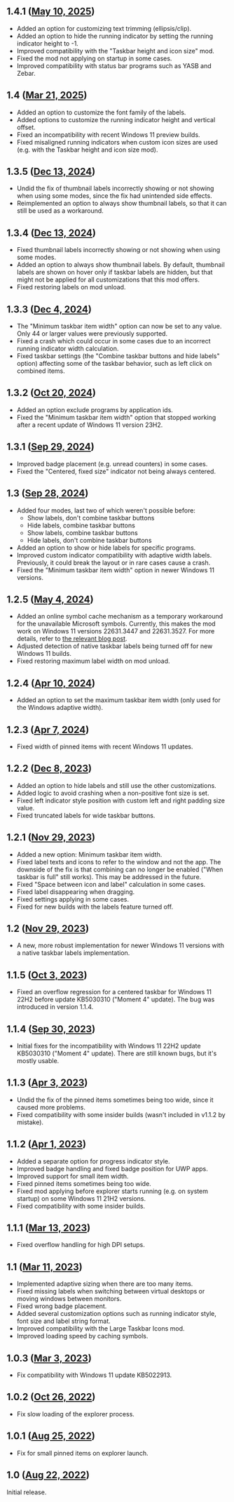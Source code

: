 ## 1.4.1 ([May 10, 2025](https://github.com/ramensoftware/windhawk-mods/blob/5e41b17208d957cf8b3dbfcc837c24ceb2e2eaa7/mods/taskbar-labels.wh.cpp))

* Added an option for customizing text trimming (ellipsis/clip).
* Added an option to hide the running indicator by setting the running indicator height to -1.
* Improved compatibility with the "Taskbar height and icon size" mod.
* Fixed the mod not applying on startup in some cases.
* Improved compatibility with status bar programs such as YASB and Zebar.

## 1.4 ([Mar 21, 2025](https://github.com/ramensoftware/windhawk-mods/blob/f235abdd918c4639a7631e9e228399b22c0b734b/mods/taskbar-labels.wh.cpp))

* Added an option to customize the font family of the labels.
* Added options to customize the running indicator height and vertical offset.
* Fixed an incompatibility with recent Windows 11 preview builds.
* Fixed misaligned running indicators when custom icon sizes are used (e.g. with the Taskbar height and icon size mod).

## 1.3.5 ([Dec 13, 2024](https://github.com/ramensoftware/windhawk-mods/blob/37fce381dc197fbd1858b833d6ca0475acb40a54/mods/taskbar-labels.wh.cpp))

* Undid the fix of thumbnail labels incorrectly showing or not showing when using some modes, since the fix had unintended side effects.
* Reimplemented an option to always show thumbnail labels, so that it can still be used as a workaround.

## 1.3.4 ([Dec 13, 2024](https://github.com/ramensoftware/windhawk-mods/blob/17e0c80c827a71f9a6a66079eaaae4dd289fecf9/mods/taskbar-labels.wh.cpp))

* Fixed thumbnail labels incorrectly showing or not showing when using some modes.
* Added an option to always show thumbnail labels. By default, thumbnail labels are shown on hover only if taskbar labels are hidden, but that might not be applied for all customizations that this mod offers.
* Fixed restoring labels on mod unload.

## 1.3.3 ([Dec 4, 2024](https://github.com/ramensoftware/windhawk-mods/blob/b0179b2e31ee74e302077bfb2de1b7cdfc6092d7/mods/taskbar-labels.wh.cpp))

* The "Minimum taskbar item width" option can now be set to any value. Only 44 or larger values were previously supported.
* Fixed a crash which could occur in some cases due to an incorrect running indicator width calculation.
* Fixed taskbar settings (the "Combine taskbar buttons and hide labels" option) affecting some of the taskbar behavior, such as left click on combined items.

## 1.3.2 ([Oct 20, 2024](https://github.com/ramensoftware/windhawk-mods/blob/0951986351d82332cd99a2335f16f6fbcb22033b/mods/taskbar-labels.wh.cpp))

* Added an option exclude programs by application ids.
* Fixed the "Minimum taskbar item width" option that stopped working after a recent update of Windows 11 version 23H2.

## 1.3.1 ([Sep 29, 2024](https://github.com/ramensoftware/windhawk-mods/blob/984a75a743bba52a247387158c47db2ede70f31a/mods/taskbar-labels.wh.cpp))

* Improved badge placement (e.g. unread counters) in some cases.
* Fixed the "Centered, fixed size" indicator not being always centered.

## 1.3 ([Sep 28, 2024](https://github.com/ramensoftware/windhawk-mods/blob/18d85f2bce2e5fbb27499f93281a2d79b13c6670/mods/taskbar-labels.wh.cpp))

* Added four modes, last two of which weren't possible before:
  * Show labels, don't combine taskbar buttons
  * Hide labels, combine taskbar buttons
  * Show labels, combine taskbar buttons
  * Hide labels, don't combine taskbar buttons
* Added an option to show or hide labels for specific programs.
* Improved custom indicator compatibility with adaptive width labels. Previously, it could break the layout or in rare cases cause a crash.
* Fixed the "Minimum taskbar item width" option in newer Windows 11 versions.

## 1.2.5 ([May 4, 2024](https://github.com/ramensoftware/windhawk-mods/blob/386a0d9c151361b9c9695a67658d9ffadc2df51c/mods/taskbar-labels.wh.cpp))

* Added an online symbol cache mechanism as a temporary workaround for the unavailable Microsoft symbols. Currently, this makes the mod work on Windows 11 versions 22631.3447 and 22631.3527. For more details, refer to [the relevant blog post](https://ramensoftware.com/windhawk-and-symbol-download-errors).
* Adjusted detection of native taskbar labels being turned off for new Windows 11 builds.
* Fixed restoring maximum label width on mod unload.

## 1.2.4 ([Apr 10, 2024](https://github.com/ramensoftware/windhawk-mods/blob/52fb2fdb8d52bcee8b05e4e7f89ac3027f633954/mods/taskbar-labels.wh.cpp))

* Added an option to set the maximum taskbar item width (only used for the Windows adaptive width).

## 1.2.3 ([Apr 7, 2024](https://github.com/ramensoftware/windhawk-mods/blob/37d87af5cad91032a99660648134df05b1201b2c/mods/taskbar-labels.wh.cpp))

* Fixed width of pinned items with recent Windows 11 updates.

## 1.2.2 ([Dec 8, 2023](https://github.com/ramensoftware/windhawk-mods/blob/098b5d81a22328110d49566ffbcd9ea1a3da4243/mods/taskbar-labels.wh.cpp))

* Added an option to hide labels and still use the other customizations.
* Added logic to avoid crashing when a non-positive font size is set.
* Fixed left indicator style position with custom left and right padding size value.
* Fixed truncated labels for wide taskbar buttons.

## 1.2.1 ([Nov 29, 2023](https://github.com/ramensoftware/windhawk-mods/blob/b9c4fefe6754408557a92715d6f4e11465f8ae3a/mods/taskbar-labels.wh.cpp))

* Added a new option: Minimum taskbar item width.
* Fixed label texts and icons to refer to the window and not the app. The downside of the fix is that combining can no longer be enabled ("When taskbar is full" still works). This may be addressed in the future.
* Fixed "Space between icon and label" calculation in some cases.
* Fixed label disappearing when dragging.
* Fixed settings applying in some cases.
* Fixed for new builds with the labels feature turned off.

## 1.2 ([Nov 29, 2023](https://github.com/ramensoftware/windhawk-mods/blob/55cf8e1768150ba51f8b822a44f19de3cf0cc9fa/mods/taskbar-labels.wh.cpp))

* A new, more robust implementation for newer Windows 11 versions with a native taskbar labels implementation.

## 1.1.5 ([Oct 3, 2023](https://github.com/ramensoftware/windhawk-mods/blob/4a1778822b1ce783729ec3fde550d59fdc7ce547/mods/taskbar-labels.wh.cpp))

* Fixed an overflow regression for a centered taskbar for Windows 11 22H2 before update KB5030310 ("Moment 4" update). The bug was introduced in version 1.1.4.

## 1.1.4 ([Sep 30, 2023](https://github.com/ramensoftware/windhawk-mods/blob/6a427c77a7a4c23efa5db4274c1c7ef5369b3eca/mods/taskbar-labels.wh.cpp))

* Initial fixes for the incompatibility with Windows 11 22H2 update KB5030310 ("Moment 4" update). There are still known bugs, but it's mostly usable.

## 1.1.3 ([Apr 3, 2023](https://github.com/ramensoftware/windhawk-mods/blob/d655abb41851b0ad352af334461da59b45a1867d/mods/taskbar-labels.wh.cpp))

* Undid the fix of the pinned items sometimes being too wide, since it caused more problems.
* Fixed compatibility with some insider builds (wasn't included in v1.1.2 by mistake).

## 1.1.2 ([Apr 1, 2023](https://github.com/ramensoftware/windhawk-mods/blob/e75309dae64419bf625a4aa116471d2715b4e9b4/mods/taskbar-labels.wh.cpp))

* Added a separate option for progress indicator style.
* Improved badge handling and fixed badge position for UWP apps.
* Improved support for small item width.
* Fixed pinned items sometimes being too wide.
* Fixed mod applying before explorer starts running (e.g. on system startup) on some Windows 11 21H2 versions.
* Fixed compatibility with some insider builds.

## 1.1.1 ([Mar 13, 2023](https://github.com/ramensoftware/windhawk-mods/blob/944eed5252e88f92ec24a738af705c092f3ac0c4/mods/taskbar-labels.wh.cpp))

* Fixed overflow handling for high DPI setups.

## 1.1 ([Mar 11, 2023](https://github.com/ramensoftware/windhawk-mods/blob/2192e42078b228d8f7995c07bb63644765f8e57d/mods/taskbar-labels.wh.cpp))

* Implemented adaptive sizing when there are too many items.
* Fixed missing labels when switching between virtual desktops or moving windows between monitors.
* Fixed wrong badge placement.
* Added several customization options such as running indicator style, font size and label string format.
* Improved compatibility with the Large Taskbar Icons mod.
* Improved loading speed by caching symbols.

## 1.0.3 ([Mar 3, 2023](https://github.com/ramensoftware/windhawk-mods/blob/c0b092ca7a1fb39f131ce0ae0c201184b006dbd3/mods/taskbar-labels.wh.cpp))

* Fix compatibility with Windows 11 update KB5022913.

## 1.0.2 ([Oct 26, 2022](https://github.com/ramensoftware/windhawk-mods/blob/d84761e1bf6fe6bc43c1eb03a3ee10b5d758b743/mods/taskbar-labels.wh.cpp))

* Fix slow loading of the explorer process.

## 1.0.1 ([Aug 25, 2022](https://github.com/ramensoftware/windhawk-mods/blob/fad5047cda95693be381808bb53b00ec0e4e9225/mods/taskbar-labels.wh.cpp))

* Fix for small pinned items on explorer launch.

## 1.0 ([Aug 22, 2022](https://github.com/ramensoftware/windhawk-mods/blob/a62a9b7306cdd66a8bac68c2d6448fb2111e66c3/mods/taskbar-labels.wh.cpp))

Initial release.

